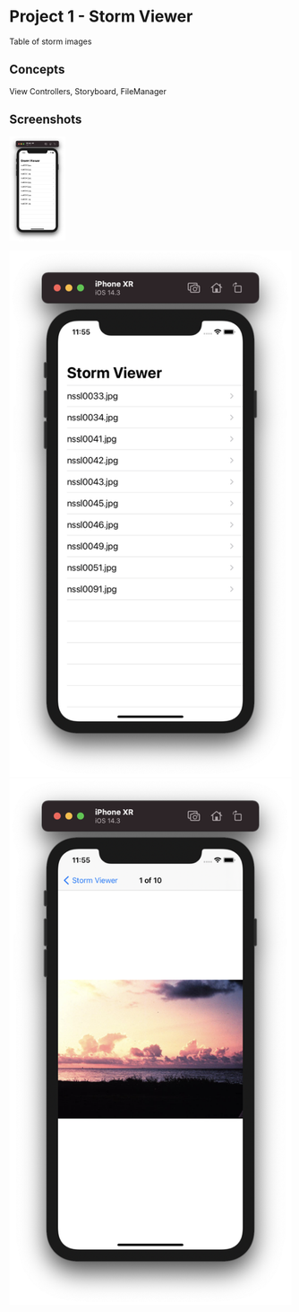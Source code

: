 # Project 1 - Storm Viewer

Table of storm images

## Concepts

View Controllers, Storyboard, FileManager

## Screenshots

<img src="Screenshots/screenshot1.png" width = 100>

![screenshot1](Screenshots/screenshot1.png)
![screenshot2](Screenshots/screenshot2.png)
